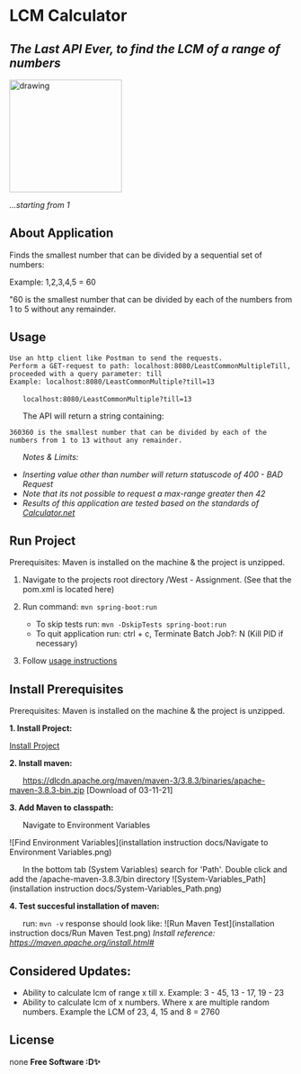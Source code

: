 # LCM Calculator
## _*The Last API Ever, to find the LCM of a range of numbers*_

<img src="https://3.bp.blogspot.com/-oGZMRz-z0Ho/WJAuvFCLv5I/AAAAAAAAEiU/9-o6cIouVoMIE7ISZH8wmMHKue-GsnTbQCLcB/s400/lcm2.PNG" alt="drawing" width="200"/>

_...starting from 1_

## About Application
Finds the smallest number that can be divided by a sequential set of numbers:

Example: 1,2,3,4,5 = 60

"60 is the smallest number that can be divided by each of the numbers from 1 to 5 without any remainder.



## Usage
    Use an http client like Postman to send the requests.
    Perform a GET-request to path: localhost:8080/LeastCommonMultipleTill, proceeded with a query parameter: till
    Example: localhost:8080/LeastCommonMultiple?till=13
&nbsp;&nbsp;&nbsp;&nbsp;&nbsp;&nbsp;```localhost:8080/LeastCommonMultiple?till=13```

&nbsp;&nbsp;&nbsp;&nbsp;&nbsp;&nbsp;The API will return a string containing:

    360360 is the smallest number that can be divided by each of the numbers from 1 to 13 without any remainder.

&nbsp;&nbsp;&nbsp;&nbsp;&nbsp;&nbsp;_Notes & Limits:_
 - _Inserting value other than number will return statuscode of 400 - BAD Request_
 - _Note that its not possible to request a max-range greater then 42_
 - _Results of this application are tested based on the standards of [Calculator.net](https://www.calculator.net/lcm-calculator.html?numberinputs)_


## Run Project
Prerequisites: Maven is installed on the machine & the project is unzipped.

1. Navigate to the projects root directory /West - Assignment. (See that the pom.xml is located here)

2. Run command: ```mvn spring-boot:run```
	- To skip tests run: ```mvn -DskipTests spring-boot:run```
	- To quit application run: ctrl + c, Terminate Batch Job?: N (Kill PID if necessary)
3. Follow [usage instructions](#usage)


## Install Prerequisites
Prerequisites: Maven is installed on the machine & the project is unzipped.

**1. Install Project:**

[Install Project](https://github.com/1eam/Least_Common_Multiple_Calculator/archive/refs/heads/master.zip)
 
**2. Install maven:**
 	 
&nbsp;&nbsp;&nbsp;&nbsp;&nbsp;&nbsp;https://dlcdn.apache.org/maven/maven-3/3.8.3/binaries/apache-maven-3.8.3-bin.zip [Download of 03-11-21]
 
 
**3. Add Maven to classpath:**
 
&nbsp;&nbsp;&nbsp;&nbsp;&nbsp;&nbsp;Navigate to Environment Variables

![Find Environment Variables](installation instruction docs/Navigate to Environment Variables.png)
 	
&nbsp;&nbsp;&nbsp;&nbsp;&nbsp;&nbsp;In the bottom tab (System Variables) search for 'Path'.
Double click and add the /apache-maven-3.8.3/bin directory
![System-Variables_Path](installation instruction docs/System-Variables_Path.png)
 
**4. Test succesful installation of maven:**
 
&nbsp;&nbsp;&nbsp;&nbsp;&nbsp;&nbsp;run: ```mvn -v``` response should look like:
![Run Maven Test](installation instruction docs/Run Maven Test.png)
_Install reference: https://maven.apache.org/install.html#_

## Considered Updates:
- Ability to calculate lcm of range x till x. Example: 3 - 45, 13 - 17, 19 - 23
- Ability to calculate lcm of x numbers. Where x are multiple random numbers. Example the LCM of 23, 4, 15 and 8 = 2760

## License

none **Free Software :D✨**